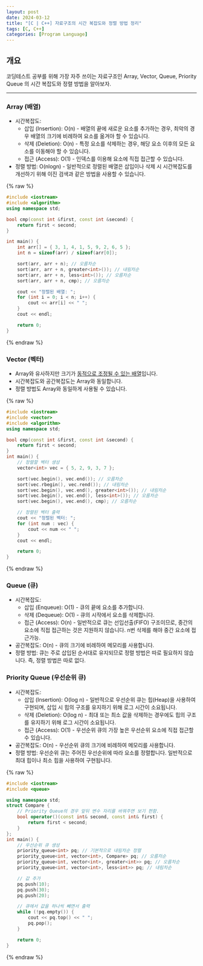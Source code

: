 ```yaml
---
layout: post
date: 2024-03-12
title: "[C | C++] 자료구조의 시간 복잡도와 정렬 방법 정리"
tags: [C, C++]
categories: [Program Language]
---
```



## 개요


코딩테스트 공부를 위해 가장 자주 쓰이는 자료구조인 Array, Vector, Queue, Priority Queue 의 시간 복잡도와 정렬 방법을 알아보자.


---



### Array (배열)

- 시간복잡도:
	- 삽입 (Insertion): O(n) - 배열의 끝에 새로운 요소를 추가하는 경우, 최악의 경우 배열의 크기에 비례하여 요소를 옮겨야 할 수 있습니다.
	- 삭제 (Deletion): O(n) - 특정 요소를 삭제하는 경우, 해당 요소 이후의 모든 요소를 이동해야 할 수 있습니다.
	- 접근 (Access): O(1) - 인덱스를 이용해 요소에 직접 접근할 수 있습니다.
- 정렬 방법: O(nlogn) - 일반적으로 정렬된 배열은 삽입이나 삭제 시 시간복잡도를 개선하기 위해 이진 검색과 같은 방법을 사용할 수 있습니다.


{% raw %}
```c++
#include <iostream>
#include <algorithm>
using namespace std;

bool cmp(const int &first, const int &second) {
	return first < second;
}

int main() {
	int arr[] = { 3, 1, 4, 1, 5, 9, 2, 6, 5 };
	int n = sizeof(arr) / sizeof(arr[0]);

	sort(arr, arr + n); // 오름차순
	sort(arr, arr + n, greater<int>()); // 내림차순
	sort(arr, arr + n, less<int>()); // 오름차순
	sort(arr, arr + n, cmp); // 오름차순

	cout << "정렬된 배열: ";
	for (int i = 0; i < n; i++) {
		cout << arr[i] << " ";
	}
	cout << endl;

	return 0;
}
```
{% endraw %}




### Vector (벡터)

- Array와 유사하지만 크기가 <u>동적으로 조정될 수 있는 배열</u>입니다.
- 시간복잡도와 공간복잡도는 Array와 동일합니다.
- 정렬 방법도 Array와 동일하게 사용될 수 있습니다.


{% raw %}
```c++
#include <iostream>
#include <vector>
#include <algorithm>
using namespace std;

bool cmp(const int &first, const int &second) {
	return first < second;
}
int main() {
	// 정렬할 벡터 생성
	vector<int> vec = { 5, 2, 9, 3, 7 };

	sort(vec.begin(), vec.end()); // 오름차순
	sort(vec.rbegin(), vec.rend()); // 내림차순
	sort(vec.begin(), vec.end(), greater<int>()); // 내림차순
	sort(vec.begin(), vec.end(), less<int>()); // 오름차순
	sort(vec.begin(), vec.end(), cmp); // 오름차순

	// 정렬된 벡터 출력
	cout << "정렬된 벡터: ";
	for (int num : vec) {
		cout << num << " ";
	}
	cout << endl;

	return 0;
}
```
{% endraw %}




### Queue (큐)

- 시간복잡도:
	- 삽입 (Enqueue): O(1) - 큐의 끝에 요소를 추가합니다.
	- 삭제 (Dequeue): O(1) - 큐의 시작에서 요소를 삭제합니다.
	- 접근 (Access): O(n) - 일반적으로 큐는 선입선출(FIFO) 구조이므로, 중간의 요소에 직접 접근하는 것은 지원하지 않습니다. n번 삭제를 해야 중간 요소에 접근가능.
- 공간복잡도: O(n) - 큐의 크기에 비례하여 메모리를 사용합니다.
- 정렬 방법: 큐는 주로 삽입된 순서대로 유지되므로 정렬 방법은 따로 필요하지 않습니다. 즉, 정렬 방법은 따로 없다.


### Priority Queue (우선순위 큐)

- 시간복잡도:
	- 삽입 (Insertion): O(log n) - 일반적으로 우선순위 큐는 힙(Heap)을 사용하여 구현되며, 삽입 시 힙의 구조를 유지하기 위해 로그 시간이 소요됩니다.
	- 삭제 (Deletion): O(log n) - 최대 또는 최소 값을 삭제하는 경우에도 힙의 구조를 유지하기 위해 로그 시간이 소요됩니다.
	- 접근 (Access): O(1) - 우선순위 큐의 가장 높은 우선순위 요소에 직접 접근할 수 있습니다.
- 공간복잡도: O(n) - 우선순위 큐의 크기에 비례하여 메모리를 사용합니다.
- 정렬 방법: 우선순위 큐는 주어진 우선순위에 따라 요소를 정렬합니다. 일반적으로 최대 힙이나 최소 힙을 사용하여 구현됩니다.


{% raw %}
```c++
#include <iostream>
#include <queue>

using namespace std;
struct Compare {
	// Priority Queue의 경우 앞뒤 변수 자리를 바꿔주면 보기 편함.
	bool operator()(const int& second, const int& first) {
		return first < second;
	}
};
int main() {
	// 우선순위 큐 생성
	priority_queue<int> pq; // 기본적으로 내림차순 정렬
	priority_queue<int, vector<int>, Compare> pq; // 오름차순
	priority_queue<int, vector<int>, greater<int>> pq; // 오름차순
	priority_queue<int, vector<int>, less<int>> pq; // 내림차순

	// 값 추가
	pq.push(10);
	pq.push(30);
	pq.push(20);

	// 큐에서 값을 하나씩 빼면서 출력
	while (!pq.empty()) {
		cout << pq.top() << " ";
		pq.pop();
	}

	return 0;
}
```
{% endraw %}


